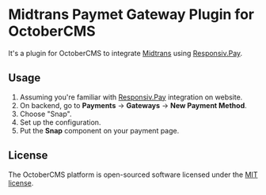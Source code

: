 # Midtrans Paymet Gateway Plugin for OctoberCMS

It's a plugin for OctoberCMS to integrate [Midtrans](https://midtrans.com) using [Responsiv.Pay](https://octobercms.com/plugin/responsiv-pay).

## Usage

1. Assuming you're familiar with [Responsiv.Pay](https://octobercms.com/plugin/responsiv-pay) integration on website.
1. On backend, go to **Payments** -> **Gateways** -> **New Payment Method**.
1. Choose "Snap".
1. Set up the configuration.
1. Put the **Snap** component on your payment page.

## License

The OctoberCMS platform is open-sourced software licensed under the [MIT license](http://opensource.org/licenses/MIT).
